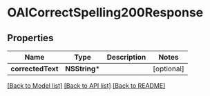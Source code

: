 # OAICorrectSpelling200Response

## Properties
Name | Type | Description | Notes
------------ | ------------- | ------------- | -------------
**correctedText** | **NSString*** |  | [optional] 

[[Back to Model list]](../README.md#documentation-for-models) [[Back to API list]](../README.md#documentation-for-api-endpoints) [[Back to README]](../README.md)


